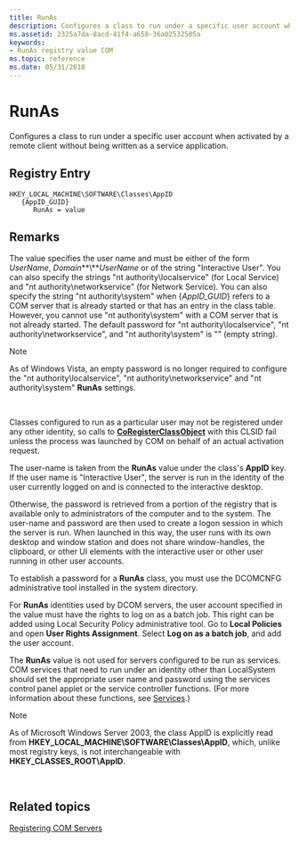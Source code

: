 ```yaml
---
title: RunAs
description: Configures a class to run under a specific user account when activated by a remote client without being written as a service application.
ms.assetid: 2325a7da-8acd-41f4-a658-36a02532505a
keywords:
- RunAs registry value COM
ms.topic: reference
ms.date: 05/31/2018
---
```


# RunAs

Configures a class to run under a specific user account when activated by a remote client without being written as a service application.

## Registry Entry

```
HKEY_LOCAL_MACHINE\SOFTWARE\Classes\AppID
   {AppID_GUID}
      RunAs = value
```

## Remarks

The value specifies the user name and must be either of the form *UserName*, *Domain***\\***UserName* or of the string "Interactive User". You can also specify the strings "nt authority\\localservice" (for Local Service) and "nt authority\\networkservice" (for Network Service). You can also specify the string "nt authority\\system" when {*AppID\_GUID*} refers to a COM server that is already started or that has an entry in the class table. However, you cannot use "nt authority\\system" with a COM server that is not already started. The default password for "nt authority\\localservice", "nt authority\\networkservice", and "nt authority\\system" is "" (empty string).

> [!Note]  
> As of Windows Vista, an empty password is no longer required to configure the "nt authority\\localservice", "nt authority\\networkservice" and "nt authority\\system" **RunAs** settings.

 

Classes configured to run as a particular user may not be registered under any other identity, so calls to [**CoRegisterClassObject**](/windows/desktop/api/combaseapi/nf-combaseapi-coregisterclassobject) with this CLSID fail unless the process was launched by COM on behalf of an actual activation request.

The user-name is taken from the **RunAs** value under the class's **AppID** key. If the user name is "Interactive User", the server is run in the identity of the user currently logged on and is connected to the interactive desktop.

Otherwise, the password is retrieved from a portion of the registry that is available only to administrators of the computer and to the system. The user-name and password are then used to create a logon session in which the server is run. When launched in this way, the user runs with its own desktop and window station and does not share window-handles, the clipboard, or other UI elements with the interactive user or other user running in other user accounts.

To establish a password for a **RunAs** class, you must use the DCOMCNFG administrative tool installed in the system directory.

For **RunAs** identities used by DCOM servers, the user account specified in the value must have the rights to log on as a batch job. This right can be added using Local Security Policy administrative tool. Go to **Local Policies** and open **User Rights Assignment**. Select **Log on as a batch job**, and add the user account.

The **RunAs** value is not used for servers configured to be run as services. COM services that need to run under an identity other than LocalSystem should set the appropriate user name and password using the services control panel applet or the service controller functions. (For more information about these functions, see [Services](/windows/desktop/Services/services).)

> [!Note]  
> As of Microsoft Windows Server 2003, the class AppID is explicitly read from **HKEY\_LOCAL\_MACHINE\\SOFTWARE\\Classes\\AppID**, which, unlike most registry keys, is not interchangeable with **HKEY\_CLASSES\_ROOT\\AppID**.

 

## Related topics

<dl> <dt>

[Registering COM Servers](registering-com-servers.md)
</dt> </dl>

 

 
